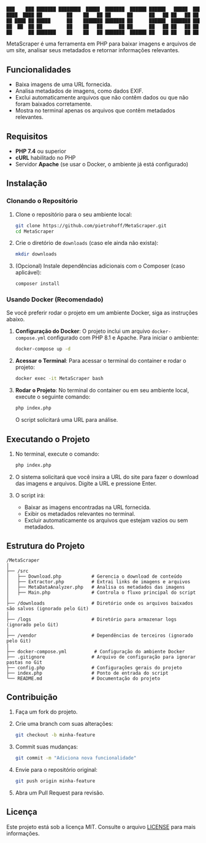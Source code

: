 
```bash

███    ███ ███████ ████████  █████  ███████  ██████ ██████   █████  ██████  ███████ ██████  
████  ████ ██         ██    ██   ██ ██      ██      ██   ██ ██   ██ ██   ██ ██      ██   ██ 
██ ████ ██ █████      ██    ███████ ███████ ██      ██████  ███████ ██████  █████   ██████  
██  ██  ██ ██         ██    ██   ██      ██ ██      ██   ██ ██   ██ ██      ██      ██   ██ 
██      ██ ███████    ██    ██   ██ ███████  ██████ ██   ██ ██   ██ ██      ███████ ██   ██ 


```                                               

MetaScraper é uma ferramenta em PHP para baixar imagens e arquivos de um site, analisar seus metadados e retornar informações relevantes.

## Funcionalidades

- Baixa imagens de uma URL fornecida.
- Analisa metadados de imagens, como dados EXIF.
- Exclui automaticamente arquivos que não contêm dados ou que não foram baixados corretamente.
- Mostra no terminal apenas os arquivos que contêm metadados relevantes.

## Requisitos

- **PHP 7.4** ou superior
- **cURL** habilitado no PHP
- Servidor **Apache** (se usar o Docker, o ambiente já está configurado)
  
## Instalação

### Clonando o Repositório

1. Clone o repositório para o seu ambiente local:

   ```bash
   git clone https://github.com/pietrohoff/MetaScraper.git
   cd MetaScraper
   ```

2. Crie o diretório de `downloads` (caso ele ainda não exista):

   ```bash
   mkdir downloads
   ```

3. (Opcional) Instale dependências adicionais com o Composer (caso aplicável):

   ```bash
   composer install
   ```

### Usando Docker (Recomendado)

Se você preferir rodar o projeto em um ambiente Docker, siga as instruções abaixo.

1. **Configuração do Docker**:
   O projeto inclui um arquivo `docker-compose.yml` configurado com PHP 8.1 e Apache. Para iniciar o ambiente:

   ```bash
   docker-compose up -d
   ```

2. **Acessar o Terminal**:
   Para acessar o terminal do container e rodar o projeto:

   ```bash
   docker exec -it MetaScraper bash
   ```

3. **Rodar o Projeto**:
   No terminal do container ou em seu ambiente local, execute o seguinte comando:

   ```bash
   php index.php
   ```

   O script solicitará uma URL para análise.

## Executando o Projeto

1. No terminal, execute o comando:

   ```bash
   php index.php
   ```

2. O sistema solicitará que você insira a URL do site para fazer o download das imagens e arquivos. Digite a URL e pressione Enter.

3. O script irá:
   - Baixar as imagens encontradas na URL fornecida.
   - Exibir os metadados relevantes no terminal.
   - Excluir automaticamente os arquivos que estejam vazios ou sem metadados.

## Estrutura do Projeto

```
/MetaScraper
│
├── /src
│   ├── Download.php           # Gerencia o download de conteúdo
│   ├── Extractor.php          # Extrai links de imagens e arquivos
│   ├── MetaDataAnalyzer.php   # Analisa os metadados das imagens
│   ├── Main.php               # Controla o fluxo principal do script
│
├── /downloads                 # Diretório onde os arquivos baixados são salvos (ignorado pelo Git)
│
├── /logs                      # Diretório para armazenar logs (ignorado pelo Git)
│
├── /vendor                    # Dependências de terceiros (ignorado pelo Git)
│
├── docker-compose.yml          # Configuração do ambiente Docker
├── .gitignore                 # Arquivo de configuração para ignorar pastas no Git
├── config.php                 # Configurações gerais do projeto
├── index.php                  # Ponto de entrada do script
└── README.md                  # Documentação do projeto
```

## Contribuição

1. Faça um fork do projeto.
2. Crie uma branch com suas alterações:

   ```bash
   git checkout -b minha-feature
   ```

3. Commit suas mudanças:

   ```bash
   git commit -m "Adiciona nova funcionalidade"
   ```

4. Envie para o repositório original:

   ```bash
   git push origin minha-feature
   ```

5. Abra um Pull Request para revisão.

## Licença

Este projeto está sob a licença MIT. Consulte o arquivo [LICENSE](LICENSE) para mais informações.
